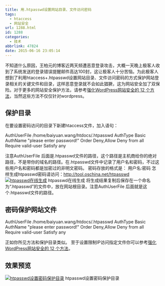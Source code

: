 ```yaml
---
title: 用.htpasswd设置网站目录、文件访问密码
tags:
  - htaccess
  - 网站安全
url: 1288.html
id: 1288
categories:
  - 技术
abbrlink: 47824
date: 2015-06-16 23:05:14
---
```


不知道什么原因，王柏元的博客近两天频遭恶意登录攻击，大概一天晚上极客人收到了系统发送的登录错误提醒邮件高达100封，这让极客人十分苦恼。为此极客人想到了利用htaccess+.htpasswd设置网站目录、文件访问密码的方式保护网站登录相关的关键文件和目录，这样恶意登录就不会如此猖獗，这为网站安全加了双保险。对于更多的网站安全保护方法，请参考[强化WordPress网站安全的 12 个方法](http://baiyuan.wang/12-way-to-enhance-the-wordpress-web-site-security.html)，当然这些方法不仅仅针对wordpress。

保护目录
----

在要设置密码访问的目录下新建htaccess文件，加入语句：

AuthUserFile /home/baiyuan.wang/htdocs/.htpasswd
AuthType Basic
AuthName "please enter password!"
Order Deny,Allow
Deny from all
Require valid-user
Satisfy any

注意AuthUserFile 后面是.htpasswd文件的路径，这个路径是主机商给你的绝对路径，不是带你的域名的路径。在.htpasswd文件中记录了用户名和密码，不过这些用户名和密码都是加密过的非明文密码。 密码存放的格式是： 用户名:密码 怎样生成htpasswd密码请访问：http://tool.oschina.net/htpasswd [![htpasswd在线生成](http://baiyuan.wang/wp-content/uploads/2015/06/baiyuan.wang_2015-06-16_22-53-31.jpg)](http://baiyuan.wang/wp-content/uploads/2015/06/baiyuan.wang_2015-06-16_22-53-31.jpg) htpasswd在线生成 将生成结果复制后保存在一个命名为“.htpasswd”的文件中，放在网站根目录。注意AuthUserFile 后面就是这个.htpasswd文件的路径。

密码保护网站文件
--------

<Files wp-login.php>
AuthUserFile /home/baiyuan.wang/htdocs/.htpasswd
AuthType Basic
AuthName "please enter password!"
Order Deny,Allow
Deny from all
Require valid-user
Satisfy any
</Files>

正如你所见方法和保护目录类似。 至于设置限制IP访问指定文件你可以参考[强化WordPress网站安全的 12 个方法](http://baiyuan.wang/12-way-to-enhance-the-wordpress-web-site-security.html)。

效果预览
----

[![htpasswd设置密码保护目录](http://baiyuan.wang/wp-content/uploads/2015/06/baiyuan.wang_2015-06-16_23-00-37.jpg)](http://baiyuan.wang/wp-content/uploads/2015/06/baiyuan.wang_2015-06-16_23-00-37.jpg) htpasswd设置密码保护目录